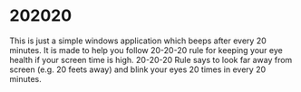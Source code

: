 # 202020
This is just a simple windows application which beeps after every 20 minutes.
It is made to help you follow 20-20-20 rule for keeping your eye health if your screen time is high.
20-20-20 Rule says to look far away from screen (e.g. 20 feets away) and blink your eyes 20 times in every 20 minutes.
 
